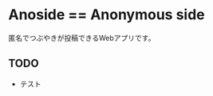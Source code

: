 Anoside == Anonymous side
=============================

匿名でつぶやきが投稿できるWebアプリです。

TODO
-------

- テスト
